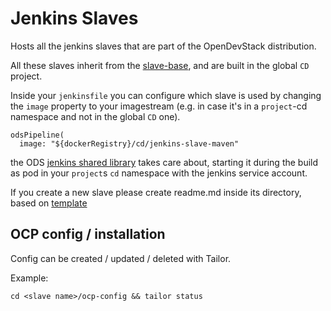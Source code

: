 # Jenkins Slaves

Hosts all the jenkins slaves that are part of the OpenDevStack distribution.

All these slaves inherit from the [slave-base](https://github.com/opendevstack/ods-core/tree/master/jenkins/slave-base), and are built in the global `CD` project. 

Inside your `jenkinsfile` you can configure which slave is used by changing the `image` property to your imagestream (e.g. in case it's in a `project`-cd namespace and not in the global `CD` one).
```
odsPipeline(
  image: "${dockerRegistry}/cd/jenkins-slave-maven"
```
the ODS [jenkins shared library](https://github.com/opendevstack/ods-jenkins-shared-library) takes care about, starting it during the build as pod in your `project`s `cd` namespace with the jenkins service account.

If you create a new slave please create readme.md inside its directory, based on [template](../__JENKINS_SLAVE_TEMPLATE_README.md)

## OCP config / installation

Config can be created / updated / deleted with Tailor.

Example:
```
cd <slave name>/ocp-config && tailor status
```
